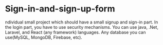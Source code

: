 # Sign-in-and-sign-up-form
ndividual small project which should have a small signup and sign-in part.  In the login part, you have to use security mechanisms. You can use java, .Net, Laravel, and React (any framework) languages. Any database you can use(MySQL, MongoDB, Firebase, etc).
